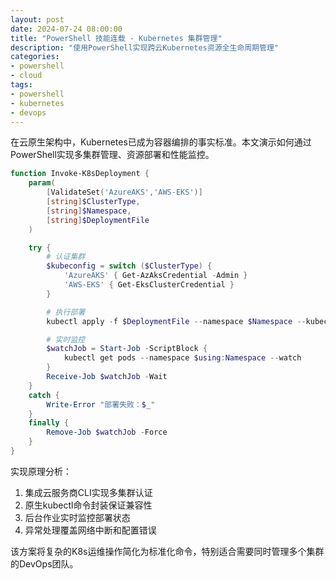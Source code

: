 ```yaml
---
layout: post
date: 2024-07-24 08:00:00
title: "PowerShell 技能连载 - Kubernetes 集群管理"
description: "使用PowerShell实现跨云Kubernetes资源全生命周期管理"
categories:
- powershell
- cloud
tags:
- powershell
- kubernetes
- devops
---
```


在云原生架构中，Kubernetes已成为容器编排的事实标准。本文演示如何通过PowerShell实现多集群管理、资源部署和性能监控。

```powershell
function Invoke-K8sDeployment {
    param(
        [ValidateSet('AzureAKS','AWS-EKS')]
        [string]$ClusterType,
        [string]$Namespace,
        [string]$DeploymentFile
    )

    try {
        # 认证集群
        $kubeconfig = switch ($ClusterType) {
            'AzureAKS' { Get-AzAksCredential -Admin }
            'AWS-EKS' { Get-EksClusterCredential }
        }

        # 执行部署
        kubectl apply -f $DeploymentFile --namespace $Namespace --kubeconfig $kubeconfig

        # 实时监控
        $watchJob = Start-Job -ScriptBlock {
            kubectl get pods --namespace $using:Namespace --watch
        }
        Receive-Job $watchJob -Wait
    }
    catch {
        Write-Error "部署失败：$_"
    }
    finally {
        Remove-Job $watchJob -Force
    }
}
```

实现原理分析：
1. 集成云服务商CLI实现多集群认证
2. 原生kubectl命令封装保证兼容性
3. 后台作业实时监控部署状态
4. 异常处理覆盖网络中断和配置错误

该方案将复杂的K8s运维操作简化为标准化命令，特别适合需要同时管理多个集群的DevOps团队。
